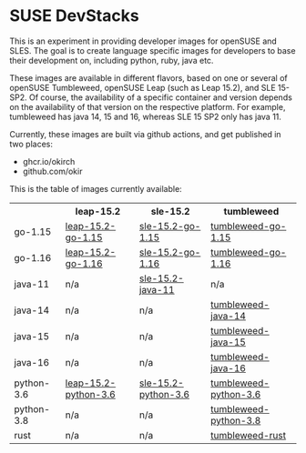 # SUSE DevStacks

This is an experiment in providing developer images for openSUSE and SLES.
The goal is to create language specific images for developers to base their
development on, including python, ruby, java etc.

These images are available in different flavors, based on one or
several of openSUSE Tumbleweed, openSUSE Leap (such as Leap 15.2),
and SLE 15-SP2. Of course, the availability of a specific container and 
version depends on the availability of that version on the respective
platform. For example, tumbleweed has java 14, 15 and 16, whereas
SLE 15 SP2 only has java 11.

Currently, these images are built via github actions, and get published
in two places:

  - ghcr.io/okirch
  - github.com/okir

This is the table of images currently available:


<table>
 <tr>
  <th></th>
  <th>leap-15.2</th>
  <th>sle-15.2</th>
  <th>tumbleweed</th>
 </tr>
<tr>
 <td>go-1.15</td>
 <!-- leap-15.2 -->
    	     <td><a href="https://hub.docker.com/repository/docker/okir/leap-15.2-go-1.15">leap-15.2-go-1.15</a></td>
 <!-- sle-15.2 -->
    	 	        <td><a href="https://hub.docker.com/repository/docker/okir/sle-15.2-go-1.15">sle-15.2-go-1.15</a></td>
 <!-- tumbleweed -->
     <td><a href="https://hub.docker.com/repository/docker/okir/tumbleweed-go-1.15">tumbleweed-go-1.15</a></td>
</tr>
<tr>
 <td>go-1.16</td>
 <!-- leap-15.2 -->
    	     <td><a href="https://hub.docker.com/repository/docker/okir/leap-15.2-go-1.16">leap-15.2-go-1.16</a></td>
 <!-- sle-15.2 -->
    	 	        <td><a href="https://hub.docker.com/repository/docker/okir/sle-15.2-go-1.16">sle-15.2-go-1.16</a></td>
 <!-- tumbleweed -->
     <td><a href="https://hub.docker.com/repository/docker/okir/tumbleweed-go-1.16">tumbleweed-go-1.16</a></td>
</tr>
<tr>
 <td>java-11</td>
 <!-- leap-15.2 -->
     <td>n/a</td>
 <!-- sle-15.2 -->
     <td><a href="https://hub.docker.com/repository/docker/okir/sle-15.2-java-11">sle-15.2-java-11</a></td>
 <!-- tumbleweed -->
     <td>n/a</td>
</tr>
<tr>
 <td>java-14</td>
 <!-- leap-15.2 -->
     <td>n/a</td>
 <!-- sle-15.2 -->
     <td>n/a</td>
 <!-- tumbleweed -->
     <td><a href="https://hub.docker.com/repository/docker/okir/tumbleweed-java-14">tumbleweed-java-14</a></td>
</tr>
<tr>
 <td>java-15</td>
 <!-- leap-15.2 -->
     <td>n/a</td>
 <!-- sle-15.2 -->
     <td>n/a</td>
 <!-- tumbleweed -->
     <td><a href="https://hub.docker.com/repository/docker/okir/tumbleweed-java-15">tumbleweed-java-15</a></td>
</tr>
<tr>
 <td>java-16</td>
 <!-- leap-15.2 -->
     <td>n/a</td>
 <!-- sle-15.2 -->
     <td>n/a</td>
 <!-- tumbleweed -->
     <td><a href="https://hub.docker.com/repository/docker/okir/tumbleweed-java-16">tumbleweed-java-16</a></td>
</tr>
<tr>
 <td>python-3.6</td>
 <!-- leap-15.2 -->
    	     <td><a href="https://hub.docker.com/repository/docker/okir/leap-15.2-python-3.6">leap-15.2-python-3.6</a></td>
 <!-- sle-15.2 -->
    	 	        <td><a href="https://hub.docker.com/repository/docker/okir/sle-15.2-python-3.6">sle-15.2-python-3.6</a></td>
 <!-- tumbleweed -->
     <td><a href="https://hub.docker.com/repository/docker/okir/tumbleweed-python-3.6">tumbleweed-python-3.6</a></td>
</tr>
<tr>
 <td>python-3.8</td>
 <!-- leap-15.2 -->
     <td>n/a</td>
 <!-- sle-15.2 -->
     <td>n/a</td>
 <!-- tumbleweed -->
     <td><a href="https://hub.docker.com/repository/docker/okir/tumbleweed-python-3.8">tumbleweed-python-3.8</a></td>
</tr>
<tr>
 <td>rust</td>
 <!-- leap-15.2 -->
     <td>n/a</td>
 <!-- sle-15.2 -->
     <td>n/a</td>
 <!-- tumbleweed -->
     <td><a href="https://hub.docker.com/repository/docker/okir/tumbleweed-rust">tumbleweed-rust</a></td>
</tr>
</table>
